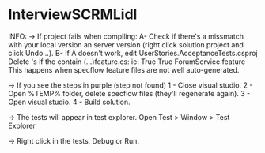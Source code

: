 # InterviewSCRMLidl

INFO:
-> If project fails when compiling:
	A- Check if there's a missmatch with your local version an server version (right click solution project and click Undo...).
	B- If A doesn't work, edit UserStories.AcceptanceTests.csproj Delete <ItemGroup>'s if the contain (...)feature.cs:
		ie:
		<ItemGroup>
			<Compile Update="Features\ForumService\ForumService.feature.cs">
			  <DesignTime>True</DesignTime>
			  <AutoGen>True</AutoGen>
			  <DependentUpon>ForumService.feature</DependentUpon>
			</Compile>
		</ItemGroup>
		This happens when specflow feature files are not well auto-generated.

-> If you see the steps in purple (step not found)
	1 - Close visual studio.
	2 - Open %TEMP% folder, delete specflow files (they'll regenerate again).
	3 - Open visual studio.
	4 - Build solution.
	
-> The tests will appear in test explorer. Open Test > Window > Test Explorer

-> Right click in the tests, Debug or Run.